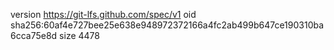 version https://git-lfs.github.com/spec/v1
oid sha256:60af4e727bee25e638e948972372166a4fc2ab499b647ce190310ba6cca75e8d
size 4478
